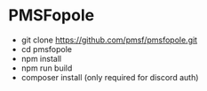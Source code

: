 # PMSFopole

* git clone https://github.com/pmsf/pmsfopole.git
* cd pmsfopole
* npm install
* npm run build
* composer install (only required for discord auth)